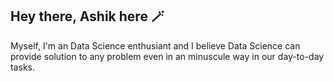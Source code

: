 ## Hey there, Ashik here 🪄<img scr="https://media.giphy.com/media/hvRJCLFzcasrR4ia7z/giphy.gif">

Myself, I'm an Data Science enthusiant and I believe Data Science can provide solution to any problem even in an minuscule way in our day-to-day tasks. 
